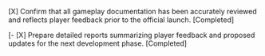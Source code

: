[X] Confirm that all gameplay documentation has been accurately reviewed and reflects player feedback prior to the official launch. [Completed]

[- [X] Prepare detailed reports summarizing player feedback and proposed updates for the next development phase. [Completed]